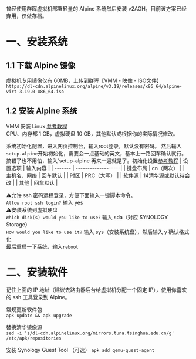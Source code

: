 曾经使用群晖虚拟机部署轻量的 Alpine 系统然后安装 v2AGH，目前该方案已经弃用，仅做存档。
# 一、安装系统
## 1.1 下载 Alpine 镜像
虚拟机专用镜像仅有 60MB，上传到群晖【VMM - 映像 - ISO文件】  
`https://dl-cdn.alpinelinux.org/alpine/v3.19/releases/x86_64/alpine-virt-3.19.0-x86_64.iso`

## 1.2 安装 Alpine 系统
VMM 安装 Linux [参考教程](https://www.ioiox.com/archives/25.html)  
CPU、内存都 1 GB，虚拟硬盘 10 GB，其他默认或根据你的实际情况修改。

系统初始化配置，进入网页控制台，输入root登录，默认没有密码。
然后输入`setup-alpine`开始初始化，需要会一点基础的英文，基本上一路回车确认就行。  
搞错了也不用怕，输入`setup-alpine 再来一遍就是了。初始化设置[参考教程](https://www.qunniao.net/1408.html)
| 设置选项	| 输入内容            | 
| ------- | -------------------|
| 键盘布局	| cn（两次）          | 
| 主机名、网络	| 回车默认        | 
| 时区	    | PRC（大写）          | 
| 软件源	  | 14清华源或默认待会改  | 
| 其他    	| 回车默认            | 

⚠️允许 ssh 密码远程登录，方便下面输入一键脚本命令。  
`Allow root ssh login?` 输入 yes  
⚠️安装系统到虚拟硬盘  
`Which disk(s) would you like to use?` 输入 sda（对应 SYNOLOGY Storage）  
`How would you like to use it?` 输入 sys（安装系统盘），然后输入 y 确认格式化  
最后重启一下系统，输入`reboot`  

# 二、安装软件
记住上面的 IP 地址（建议去路由器后台给虚拟机分配一个固定 IP），使用你喜欢的 ssh 工具登录到 Alpine。

常规更新软件包  
`apk update && apk upgrade`  

替换清华镜像源  
`sed -i 's/dl-cdn.alpinelinux.org/mirrors.tuna.tsinghua.edu.cn/g' /etc/apk/repositories`  

安装 Synology Guest Tool （可选） 
`apk add qemu-guest-agent`  
